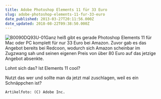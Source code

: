```yaml
---
title: Adobe Photoshop Elements 11 für 33 Euro
slug: adobe-photoshop-elements-11-fur-33-euro
date_published: 2013-03-27T20:11:56.000Z
date_updated: 2018-08-22T09:38:50.000Z
---
```


![B0090DQ93U-01](//picdump.thafaker.de/2013/03/B0090DQ93U-01-100x100.png)Ganz heiß gibt es gerade Photoshop Elements 11 für Mac oder PC komplett für nur 33 Euro bei Amazon. Zuvor gab es das Angebot bereits bei Redcoon, wodurch sich Amazon scheinbar im Zugzwang sah und seinen eigenen Preis von über 80 Euro auf das jetzige Angebot absenkte. 

Lohnt sich das? Ist Elements 11 cool?

Nutzt das wer und sollte man da jetzt mal zuschlagen, weil es ein Schnäppchen ist?

`Artikelfoto: (C) Adobe Inc.`
